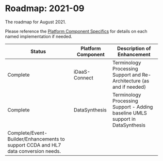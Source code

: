 # Roadmap: 2021-09
The roadmap for August 2021.

Please reference the [Platform Component Specifics](../docs/Design/PlatformComponents.md) for details on each named implementation if needed.

| Status | Platform Component   | Description of Enhancement|
|---|---|---|
|Complete|iDaaS-Connect|Terminology Processing Support and Re-Architecture (as and if needed)|
|Complete|DataSynthesis|Terminology Processing Support - Adding baseline UMLS support in DataSynthesis|
|Complete/Event-Builder/Enhancements to support CCDA and HL7 data conversion needs.|
